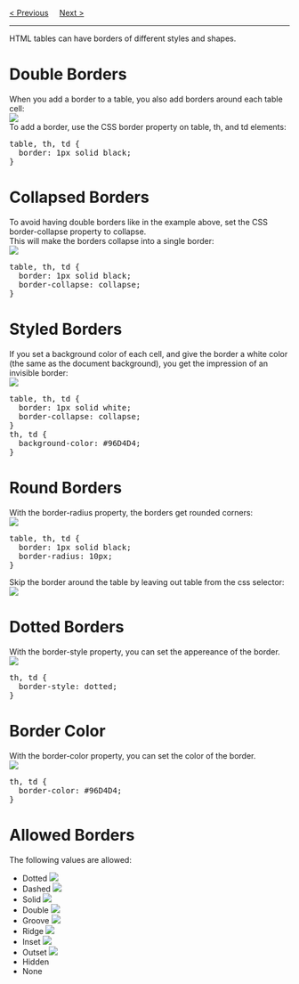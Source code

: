 <a href="/HTML/Tables/Main.md">&lt; Previous</a>
&nbsp;&nbsp;&nbsp;
<a href="/HTML/Tables/Sizes.md">Next &gt;</a>
<hr>
HTML tables can have borders of different styles and shapes.
<h1>Double Borders</h1>
When you add a border to a table, you also add borders around each table cell:
<br>
<img src="https://i.imgur.com/xA6S3Ws.png">
<br>
To add a border, use the CSS border property on table, th, and td elements:
<pre>
table, th, td {
  border: 1px solid black;
}
</pre>
<h1>Collapsed Borders</h1>
To avoid having double borders like in the example above, set the CSS border-collapse property to collapse.
<br>
This will make the borders collapse into a single border:
<br>
<img src="https://i.imgur.com/ELq9S34.png">
<pre>
table, th, td {
  border: 1px solid black;
  border-collapse: collapse;
}
</pre>
<h1>Styled Borders</h1>
If you set a background color of each cell, and give the border a white color (the same as the document background), you get the impression of an invisible border:
<br>
<img src="https://i.imgur.com/AakFq8C.png">
<pre>
table, th, td {
  border: 1px solid white;
  border-collapse: collapse;
}
th, td {
  background-color: #96D4D4;
}
</pre>
<h1>Round Borders</h1>
With the border-radius property, the borders get rounded corners:
<br>
<img src="https://i.imgur.com/vcNLKVn.png">
<pre>
table, th, td {
  border: 1px solid black;
  border-radius: 10px;
}
</pre>
Skip the border around the table by leaving out table from the css selector:
<br>
<img src="https://i.imgur.com/hvj6tC3.png">
<h1>Dotted Borders</h1>
With the border-style property, you can set the appereance of the border.
<br>
<img src="https://i.imgur.com/l6q4KPe.png">
<pre>
th, td {
  border-style: dotted;
}
</pre>
<h1>Border Color</h1>
With the border-color property, you can set the color of the border.
<br>
<img src="https://i.imgur.com/kAP9IZZ.png">
<pre>
th, td {
  border-color: #96D4D4;
}
</pre>
<h1>Allowed Borders</h1>
The following values are allowed:
<ul>
  <li>Dotted <img src="https://i.imgur.com/SUSnZug.png"></li>
  <li>Dashed <img src="https://i.imgur.com/rP4yfRj.png"></li>
  <li>Solid <img src="https://i.imgur.com/6ZplU08.png"></li>
  <li>Double <img src="https://i.imgur.com/mRp9Lzc.png"></li>
  <li>Groove <img src="https://i.imgur.com/CmM2Blp.png"></li>
  <li>Ridge <img src="https://i.imgur.com/nNdRgmF.png"></li>
  <li>Inset <img src="https://i.imgur.com/u3LvjLP.png"></li>
  <li>Outset <img src="https://i.imgur.com/0Vvv07W.png"></li>
  <li>Hidden</li>
  <li>None</li>
</ul>
